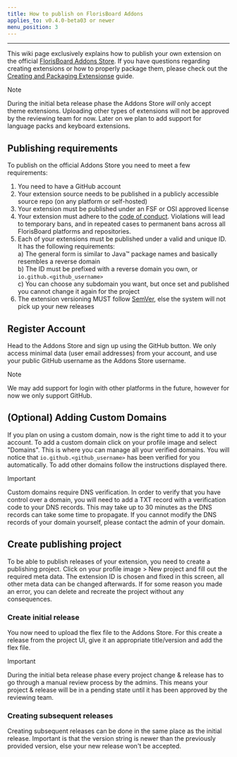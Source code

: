 ```yaml
---
title: How to publish on FlorisBoard Addons
applies_to: v0.4.0-beta03 or newer
menu_position: 3
---
```


---

This wiki page exclusively explains how to publish your own extension on the official [FlorisBoard Addons Store][store_url]. If you have questions regarding creating extensions or how to properly package them, please check out the [Creating and Packaging Extensionse](Extensions.md) guide.

> [!NOTE]
> During the initial beta release phase the Addons Store _will_ only accept theme extensions. Uploading other types of extensions will not be approved by the reviewing team for now. Later on we plan to add support for language packs and keyboard extensions.

## Publishing requirements

To publish on the official Addons Store you need to meet a few requirements:
1) You need to have a GitHub account
2) Your extension source needs to be published in a publicly accessible source repo (on any platform or self-hosted)
3) Your extension must be published under an FSF or OSI approved license
4) Your extension must adhere to the [code of conduct](https://github.com/florisboard/florisboard/blob/master/CODE_OF_CONDUCT.md). Violations will lead to temporary bans, and in repeated cases to permanent bans across all FlorisBoard platforms and repositories.
5) Each of your extensions must be published under a valid and unique ID. It has the following requirements:<br>
   a) The general form is similar to Java™ package names and basically resembles a reverse domain<br>
   b) The ID must be prefixed with a reverse domain you own, or `io.github.<github_username>`<br>
   c) You can choose any subdomain you want, but once set and published you cannot change it again for the project
6) The extension versioning MUST follow [SemVer](https://semver.org/), else the system will not pick up your new releases

## Register Account

Head to the Addons Store and sign up using the GitHub button. We only access minimal data (user email addresses) from your account, and use your public GitHub username as the Addons Store username.

> [!NOTE]
> We may add support for login with other platforms in the future, however for now we only support GitHub.

## (Optional) Adding Custom Domains
If you plan on using a custom domain, now is the right time to add it to your account.
To add a custom domain click on your profile image and select "Domains". This is where you can manage all your verified domains. You will notice that `io.github.<github_username>` has been verified for you automatically.
To add other domains follow the instructions displayed there.

> [!IMPORTANT]
> Custom domains require DNS verification. In order to verify that you have control over a domain, you will need to add a TXT record with a verification code to your DNS records. This may take up to 30 minutes as the DNS records can take some time to propagate. If you cannot modify the DNS records of your domain yourself, please contact the admin of your domain.

## Create publishing project

To be able to publish releases of your extension, you need to create a publishing project. Click on your profile image > New project and fill out the required meta data. The extension ID is chosen and fixed in this screen, all other meta data can be changed afterwards. If for some reason you made an error, you can delete and recreate the project without any consequences.

### Create initial release

You now need to upload the flex file to the Addons Store. For this create a release from the project UI, give it an appropriate title/version and add the flex file.

> [!IMPORTANT]
> During the initial beta release phase every project change & release has to go through a manual review process by the admins. This means your project & release will be in a pending state until it has been approved by the reviewing team.

### Creating subsequent releases

Creating subsequent releases can be done in the same place as the initial release. Important is that the version string is newer than the previously provided version, else your new release won't be accepted.

<table-of-contents />

[store_url]: https://beta.addons.florisboard.org
